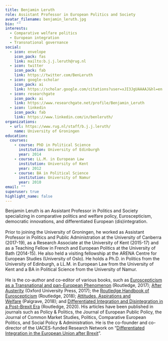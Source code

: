 ```yaml
---
title: Benjamin Leruth
role: Assistant Professor in European Politics and Society
avatar_filename: benjamin_leruth.jpg
bio: ""
interests:
  - Comparative welfare politics
  - European integration
  - Transnational governance
social:
  - icon: envelope
    icon_pack: fas
    link: mailto:b.j.j.leruth@rug.nl
  - icon: twitter
    icon_pack: fab
    link: https://twitter.com/BenLeruth
  - icon: google-scholar
    icon_pack: ai
    link: https://scholar.google.com/citations?user=xJI3JgUAAAAJ&hl=en
  - icon: researchgate
    icon_pack: ai
    link: https://www.researchgate.net/profile/Benjamin_Leruth
  - icon: linkedin
    icon_pack: fab
    link: https://www.linkedin.com/in/benleruth/
organizations:
  - url: https://www.rug.nl/staff/b.j.j.leruth/
    name: University of Groningen
education:
  courses:
    - course: PhD in Political Science
      institution: University of Edinburgh
      year: 2014
    - course: LL.M. in European Law
      institution: University of Kent
      year: 2012
    - course: BA in Political Science
      institution: University of Namur
      year: 2010
email: ""
superuser: true
highlight_name: false
---
```

<!--StartFragment-->

Benjamin Leruth is an Assistant Professor in Politics and Society specializing in comparative politics and welfare policy, Euroscepticism, democratic innovations, and differentiated European (dis)integration.\
\
Prior to joining the University of Groningen, he worked as Assistant Professor in Politics and Public Administration at the University of Canberra (2017-19), as a Research Associate at the University of Kent (2015-17) and as a Teaching Fellow in French and European Politics at the University of Bath (2014-15). He also held a visiting fellowship at the ARENA Centre for European Studies (University of Oslo). He holds a Ph.D. in Politics from the University of Edinburgh, a LL.M. in European Law from the University of Kent and a BA in Political Science from the University of Namur.\
\
He is the co-author and co-editor of various books, such as [Euroscepticism as a Transnational and pan-European Phenomenon](https://www.routledge.com/Euroscepticism-as-a-Transnational-and-Pan-European-Phenomenon-The-Emergence/FitzGibbon-Leruth-Startin/p/book/9781138917651) (Routledge, 2017); [After Austerity](https://global.oup.com/academic/product/after-austerity-9780198790266?cc=gb&lang=en&) (Oxford University Press, 2017); the [Routledge Handbook of Euroscepticism](https://www.routledge.com/The-Routledge-Handbook-of-Euroscepticism/Startin-Usherwood-Leruth/p/book/9781138784741) (Routledge, 2018); [Attitudes, Aspirations and Welfare](https://www.palgrave.com/in/book/9783319757827) (Palgrave, 2018); and [Differentiated Integration and Disintegration in a Post-Brexit Era](https://www.routledge.com/Differentiated-Integration-and-Disintegration-in-a-Post-Brexit-Era-1st/Ganzle-Leruth-Trondal/p/book/9780367135300) (Routledge, 2020). His articles have been published in journals such as Policy & Politics, the Journal of European Public Policy, the Journal of Common Market Studies, Politics, Comparative European Politics, and Social Policy & Administration. He is the co-founder and co-director of the UACES-funded Research Network on “[Differentiated Integration in the European Union after Brexit](http://differentiated-integration.eu/)”.

<!--EndFragment-->